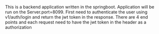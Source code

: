 This is a backend application written in the springboot.
Application will be run on the Server.port=8099.
First need to authenticate the user using v1/auth/login and return the jwt token in the response.
There are 4 end points and each request need to have the jwt token in the header as a authorization
